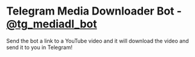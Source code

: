 # Telegram Media Downloader Bot - [@tg_mediadl_bot](https://t.me/tg_mediadl_bot) 

Send the bot a link to a YouTube video and it will download the video and send it to you in Telegram!
